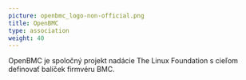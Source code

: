 ```yaml
---
picture: openbmc_logo-non-official.png
title: OpenBMC
type: association
weight: 40
---
```


OpenBMC je spoločný projekt nadácie The Linux Foundation s cieľom definovať balíček firmvéru BMC.